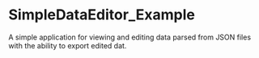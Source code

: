 # SimpleDataEditor_Example
A simple application for viewing and editing data parsed from JSON files with the ability to export edited dat.
